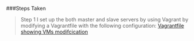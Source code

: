###Steps Taken
> Step 1
I set up the both master and slave servers by using Vagrant by modifying a Vagrantfile with the following configuration:
[Vagrantfile showing VMs modifcication](screenshots_images/configvms.png)
